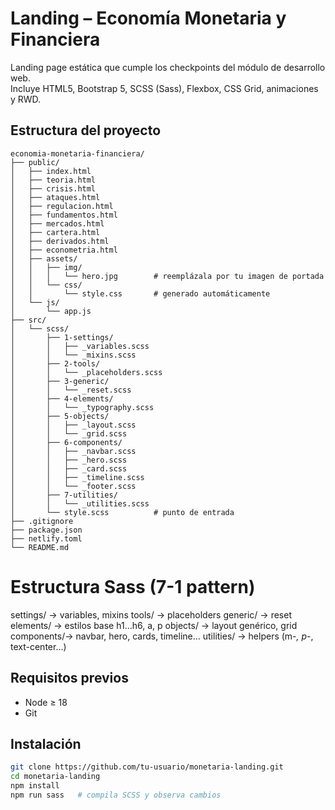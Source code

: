 # Landing – Economía Monetaria y Financiera

Landing page estática que cumple los checkpoints del módulo de desarrollo web.  
Incluye HTML5, Bootstrap 5, SCSS (Sass), Flexbox, CSS Grid, animaciones y RWD.

## Estructura del proyecto 

```
economia-monetaria-financiera/
├── public/
│   ├── index.html
│   ├── teoria.html
│   ├── crisis.html
│   ├── ataques.html
│   ├── regulacion.html
│   ├── fundamentos.html
│   ├── mercados.html
│   ├── cartera.html
│   ├── derivados.html
│   ├── econometria.html
│   ├── assets/
│   │   ├── img/
│   │   │   └── hero.jpg        # reemplázala por tu imagen de portada
│   │   └── css/
│   │       └── style.css       # generado automáticamente
│   └── js/
│       └── app.js
├── src/
│   └── scss/
│       ├── 1-settings/
│       │   ├── _variables.scss
│       │   └── _mixins.scss
│       ├── 2-tools/
│       │   └── _placeholders.scss
│       ├── 3-generic/
│       │   └── _reset.scss
│       ├── 4-elements/
│       │   └── _typography.scss
│       ├── 5-objects/
│       │   ├── _layout.scss
│       │   └── _grid.scss
│       ├── 6-components/
│       │   ├── _navbar.scss
│       │   ├── _hero.scss
│       │   ├── _card.scss
│       │   ├── _timeline.scss
│       │   └── _footer.scss
│       ├── 7-utilities/
│       │   └── _utilities.scss
│       └── style.scss          # punto de entrada
├── .gitignore
├── package.json
├── netlify.toml
└── README.md
```

# Estructura Sass (7-1 pattern)

settings/  → variables, mixins
tools/     → placeholders
generic/   → reset
elements/  → estilos base h1…h6, a, p
objects/   → layout genérico, grid
components/→ navbar, hero, cards, timeline…
utilities/ → helpers (m-*, p-*, text-center…)

## Requisitos previos
* Node ≥ 18
* Git

## Instalación

```bash
git clone https://github.com/tu-usuario/monetaria-landing.git
cd monetaria-landing
npm install
npm run sass   # compila SCSS y observa cambios
```